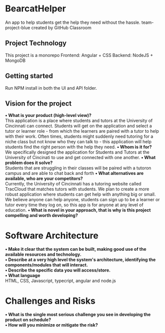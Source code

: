 # BearcatHelper

An app to help students get the help they need without the hassle.
team-project-blue created by GitHub Classroom

## Project Technology

This project is a monorepo
Frontend: Angular + CSS
Backend: NodeJS + MongoDB

## Getting started

Run NPM install in both the UI and API folder.

## Vision for the project

**• What is your product (high-level view)?**
<br/>This application is a place where students and tutors at the University of Cincinnati can connect. Students will get on the application and select a tutor or learner role - from which the learners are paired with a tutor to help with their work. Often times, students might suddenly need tutoring for a niche class but not know who they can talk to - this application will help students find the right person with the help they need.
**• Whom is it for?**
<br/> We specifically designed the application for Students and Tutors at the University of Cincinati to use and get connected with one another.
**• What problem does it solve?** 
<br/> Students that are struggling in their classes will be paired with a tutoron campus and are able to chat back and forth
**• What alternatives are available, who are your competitors?**
<br/>Currently, the University of Cincinnati has a tutoring website called TracCloud that matches tutors with students. We plan to create a more robust application where students can get help with anything big or small. We believe anyone can help anyone, students can sign up to be a learner or tutor every time they log on, so this app is for anyone at any level of education.
**• What is novel in your approach, that is why is this project compelling and worth developing?**
<br/>



# Software Architecture

**• Make it clear that the system can be built, making good use of the available resources and technology.** 
<br/>
**• Describe at a very high level the system's architecture, identifying the components/modules that will interact.**
<br/>
**• Describe the specific data you will access/store.**
<br/>
**• What language**
<br/>HTML, CSS, Javascript, typecript, angular and node.js

# Challenges and Risks

**• What is the single most serious challenge you see in developing the product on schedule?**
<br/>
**• How will you minimize or mitigate the risk?**
<br/>
